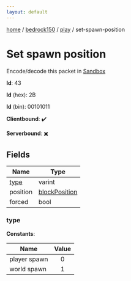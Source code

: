 ```yaml
---
layout: default
---
```


[home](/)  /  [bedrock150](/protocol/bedrock150)  /  [play](/protocol/bedrock150/play)  /  set-spawn-position

# Set spawn position

Encode/decode this packet in [Sandbox](../../../sandbox/bedrock150#Play.SetSpawnPosition)

**Id**: 43

**Id** (hex): 2B

**Id** (bin): 00101011

**Clientbound**: ✔️

**Serverbound**: ✖️

## Fields

Name | Type
---|---
[type](#type) | varint
position | [blockPosition](/protocol/bedrock150/types/block-position)
forced | bool

### type

**Constants**:

Name | Value
---|:---:
player spawn | 0
world spawn | 1
